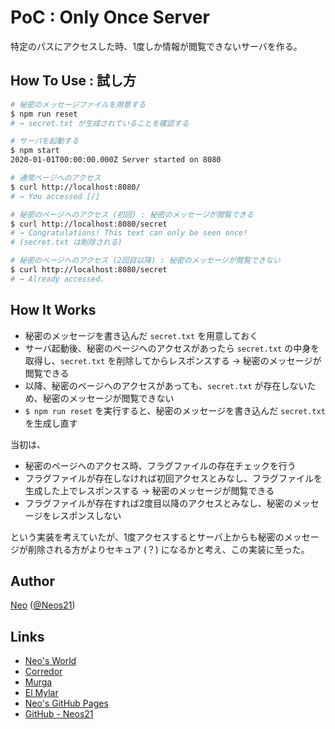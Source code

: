 # PoC : Only Once Server

特定のパスにアクセスした時、1度しか情報が閲覧できないサーバを作る。


## How To Use : 試し方

```sh
# 秘密のメッセージファイルを用意する
$ npm run reset
# → secret.txt が生成されていることを確認する

# サーバを起動する
$ npm start
2020-01-01T00:00:00.000Z Server started on 8080

# 通常ページへのアクセス
$ curl http://localhost:8080/
# → You accessed [/]

# 秘密のページへのアクセス (初回) : 秘密のメッセージが閲覧できる
$ curl http://localhost:8080/secret
# → Congratulations! This text can only be seen once!
# (secret.txt は削除される)

# 秘密のページへのアクセス (2回目以降) : 秘密のメッセージが閲覧できない
$ curl http://localhost:8080/secret
# → Already accessed.
```


## How It Works

- 秘密のメッセージを書き込んだ `secret.txt` を用意しておく
- サーバ起動後、秘密のページへのアクセスがあったら `secret.txt` の中身を取得し、`secret.txt` を削除してからレスポンスする → 秘密のメッセージが閲覧できる
- 以降、秘密のページへのアクセスがあっても、`secret.txt` が存在しないため、秘密のメッセージが閲覧できない
- `$ npm run reset` を実行すると、秘密のメッセージを書き込んだ `secret.txt` を生成し直す

当初は、

- 秘密のページへのアクセス時、フラグファイルの存在チェックを行う
- フラグファイルが存在しなければ初回アクセスとみなし、フラグファイルを生成した上でレスポンスする → 秘密のメッセージが閲覧できる
- フラグファイルが存在すれば2度目以降のアクセスとみなし、秘密のメッセージをレスポンスしない

という実装を考えていたが、1度アクセスするとサーバ上からも秘密のメッセージが削除される方がよりセキュア (？) になるかと考え、この実装に至った。


## Author

[Neo](http://neo.s21.xrea.com/) ([@Neos21](https://twitter.com/Neos21))


## Links

- [Neo's World](http://neo.s21.xrea.com/)
- [Corredor](http://neos21.hatenablog.com/)
- [Murga](http://neos21.hatenablog.jp/)
- [El Mylar](http://neos21.hateblo.jp/)
- [Neo's GitHub Pages](https://neos21.github.io/)
- [GitHub - Neos21](https://github.com/Neos21/)
